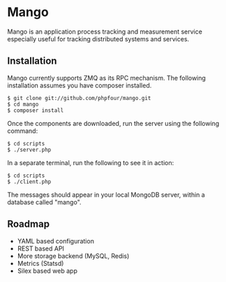 # Mango

Mango is an application process tracking and measurement service especially useful for tracking distributed systems and services.

## Installation

Mango currently supports ZMQ as its RPC mechanism. The following installation assumes you have composer installed.

    $ git clone git://github.com/phpfour/mango.git
    $ cd mango
    $ composer install

Once the components are downloaded, run the server using the following command:

    $ cd scripts
    $ ./server.php

In a separate terminal, run the following to see it in action:

    $ cd scripts
    $ ./client.php

The messages should appear in your local MongoDB server, within a database called "mango".

## Roadmap

* YAML based configuration
* REST based API
* More storage backend (MySQL, Redis)
* Metrics (Statsd)
* Silex based web app
